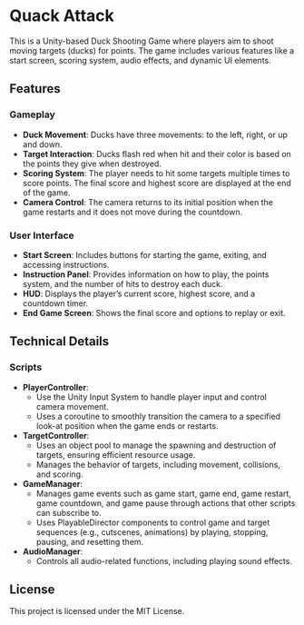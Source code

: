 # Quack Attack

This is a Unity-based Duck Shooting Game where players aim to shoot moving targets (ducks) for points. The game includes various features like a start screen, scoring system, audio effects, and dynamic UI elements.

## Features

### Gameplay
- **Duck Movement**: Ducks have three movements: to the left, right, or up and down.
- **Target Interaction**: Ducks flash red when hit and their color is based on the points they give when destroyed.
- **Scoring System**: The player needs to hit some targets multiple times to score points. The final score and highest score are displayed at the end of the game.
- **Camera Control**: The camera returns to its initial position when the game restarts and it does not move during the countdown.

### User Interface
- **Start Screen**: Includes buttons for starting the game, exiting, and accessing instructions.
- **Instruction Panel**: Provides information on how to play, the points system, and the number of hits to destroy each duck.
- **HUD**: Displays the player’s current score, highest score, and a countdown timer.
- **End Game Screen**: Shows the final score and options to replay or exit.

## Technical Details
### Scripts
- **PlayerController**:
  - Use the Unity Input System to handle player input and control camera movement.
  - Uses a coroutine to smoothly transition the camera to a specified look-at position when the game ends or restarts.
- **TargetController**:
  - Uses an object pool to manage the spawning and destruction of targets, ensuring efficient resource usage.
  - Manages the behavior of targets, including movement, collisions, and scoring.
- **GameManager**:
  - Manages game events such as game start, game end, game restart, game countdown, and game pause through actions that other scripts can subscribe to.
  - Uses PlayableDirector components to control game and target sequences (e.g., cutscenes, animations) by playing, stopping, pausing, and resetting them.
- **AudioManager**:
  - Controls all audio-related functions, including playing sound effects.

## License
This project is licensed under the MIT License.
